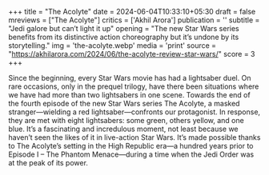 +++
title = "The Acolyte"
date = 2024-06-04T10:33:10+05:30
draft = false
mreviews = ["The Acolyte"]
critics = ['Akhil Arora']
publication = ''
subtitle = "Jedi galore but can’t light it up"
opening = "The new Star Wars series benefits from its distinctive action choreography but it’s undone by its storytelling."
img = 'the-acolyte.webp'
media = 'print'
source = "https://akhilarora.com/2024/06/the-acolyte-review-star-wars/"
score = 3
+++

Since the beginning, every Star Wars movie has had a lightsaber duel. On rare occasions, only in the prequel trilogy, have there been situations where we have had more than two lightsabers in one scene. Towards the end of the fourth episode of the new Star Wars series The Acolyte, a masked stranger—wielding a red lightsaber—confronts our protagonist. In response, they are met with eight lightsabers: some green, others yellow, and one blue. It’s a fascinating and incredulous moment, not least because we haven’t seen the likes of it in live-action Star Wars. It’s made possible thanks to The Acolyte’s setting in the High Republic era—a hundred years prior to Episode I – The Phantom Menace—during a time when the Jedi Order was at the peak of its power.
